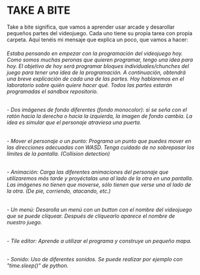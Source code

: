 # TAKE A BITE

Take a bite significa, que vamos a aprender usar arcade y desarollar pequeños partes del videojuego.
Cada uno tiene su propia tarea con propia carpeta. Aquí tenéis mi mensaje que explica un poco, que vamos a hacer:

###### Estaba pensando en empezar con la programación del videojuego hoy. Como somos muchas peronas que quieren programar, tengo una idea para hoy. El objetivo de hoy será programar bloques individuales/chunches del juego para tener una idea de la programación. A continuación, obtendrá una breve explicación de cada una de las partes. Hoy hablaremos en el laboratorio sobre quién quiere hacer qué. Todos las partes estarán programadas el sandbox repositorio.

######    -  Dos imágenes de fondo diferentes (fondo monocolor): si se seña con el ratón hacia la derecha o hacia la izquierda, la imagen de fondo cambia. La idea es simular que el personaje atraviesa una puerta.
       
######    - Mover el personaje o un punto: Programa un punto que puedes mover en las direcciones adecuadas con WASD. Tenga cuidado de no sobrepasar los límites de la pantalla. (Collision detection)
      
######    - Animación: Carga las diferentes animaciones del personaje que utilizaremos más tarde y proyéctalas una al lado de la otra en una pantalla. Las imágenes no tienen que moverse, sólo tienen que verse una al lado de la otra. (De pie, corriendo, atacando, etc.)
      
######    - Un menú: Desarolla un menú con un button con el nombre del videojuego que se puede cliquear. Después de cliquearlo aparece el nombre de nuestro juego.
      
######    - Tile editor: Aprende a utilizar el programa y construye un pequeño mapa.

######    - Sonido: Uso de diferentes sonidos. Se puede realizar por ejemplo con "time.sleep()" de python.
